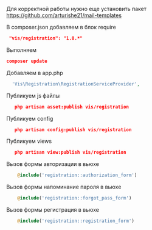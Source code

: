 Для корректной работы нужно еще установить пакет https://github.com/arturishe21/mail-templates

В composer.json добавляем в блок require
```json
 "vis/registration": "1.0.*"
```

Выполняем
```json
composer update
```

Добавляем в app.php
```php
  'Vis\Registration\RegistrationServiceProvider',
```

Публикуем js файлы
```json
   php artisan asset:publish vis/registration
```

Публикуем config
```json
   php artisan config:publish vis/registration
```

Публикуем views
```json
   php artisan view:publish vis/registration
```

Вызов  формы авторизации в вьюхе
```php
    @include('registration::authorization_form')
```

Вызов формы напоминание пароля в вьюхе
```php
    @include('registration::forgot_pass_form')
```

Вызов формы регистрация  в вьюхе
```php
    @include('registration::registration_form')
```
